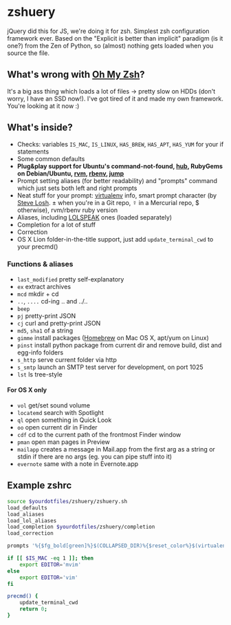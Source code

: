 # zshuery
jQuery did this for JS, we're doing it for zsh. Simplest zsh configuration framework ever. Based on the "Explicit is better than implicit" paradigm (is it one?) from the Zen of Python, so (almost) nothing gets loaded when you source the file.

## What's wrong with [Oh My Zsh](https://github.com/robbyrussell/oh-my-zsh)?
It's a big ass thing which loads a lot of files → pretty slow on HDDs (don't worry, I have an SSD now!). I've got tired of it and made my own framework. You're looking at it now :)

## What's inside?

- Checks: variables `IS_MAC`, `IS_LINUX`, `HAS_BREW`, `HAS_APT`, `HAS_YUM` for your if statements
- Some common defaults
- **Plug&play support for Ubuntu's command-not-found, [hub](http://chriswanstrath.com/hub/), RubyGems on Debian/Ubuntu, [rvm](http://rvm.beginrescueend.com), [rbenv](https://github.com/sstephenson/rbenv), [jump](https://github.com/afriggeri/jump)**
- Prompt setting aliases (for better readability) and "prompts" command which just sets both left and right prompts
- Neat stuff for your prompt: [virtualenv](http://www.virtualenv.org/) info, smart prompt character (by [Steve Losh](http://stevelosh.com). ± when you're in a Git repo, ☿ in a Mercurial repo, $ otherwise), rvm/rbenv ruby version
- Aliases, including [LOLSPEAK](http://aur.archlinux.org/packages/lolbash/lolbash/lolbash.sh) ones (loaded separately)
- Completion for a lot of stuff
- Correction
- OS X Lion folder-in-the-title support, just add `update_terminal_cwd` to your precmd()

### Functions & aliases

- `last_modified` pretty self-explanatory
- `ex` extract archives
- `mcd` mkdir + cd
- `..`, `....` cd-ing .. and ../..
- `beep`
- `pj` pretty-print JSON
- `cj` curl and pretty-print JSON
- `md5`, `sha1` of a string
- `gimme` install packages ([Homebrew](http://mxcl.github.com/homebrew/) on Mac OS X, apt/yum on Linux)
- `pinst` install python package from current dir and remove build, dist and egg-info folders
- `s_http` serve current folder via http
- `s_smtp` launch an SMTP test server for development, on port 1025
- `lst` ls tree-style

#### For OS X only

- `vol` get/set sound volume
- `locatemd` search with Spotlight
- `ql` open something in Quick Look
- `oo` open current dir in Finder
- `cdf` cd to the current path of the frontmost Finder window
- `pman` open man pages in Preview
- `mailapp` creates a message in Mail.app from the first arg as a string or stdin if there are no args (eg. you can pipe stuff into it)
- `evernote` same with a note in Evernote.app

## Example zshrc
```sh
source $yourdotfiles/zshuery/zshuery.sh
load_defaults
load_aliases
load_lol_aliases
load_completion $yourdotfiles/zshuery/completion
load_correction

prompts '%{$fg_bold[green]%}$(COLLAPSED_DIR)%{$reset_color%}$(virtualenv_info) %{$fg[yellow]%}$(prompt_char)%{$reset_color%} ' '%{$fg[red]%}$(ruby_version)%{$reset_color%}'

if [[ $IS_MAC -eq 1 ]]; then
    export EDITOR='mvim'
else
    export EDITOR='vim'
fi

precmd() {
    update_terminal_cwd
    return 0;
}
```